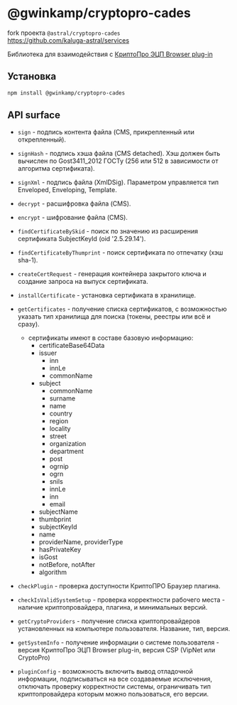 # @gwinkamp/cryptopro-cades

fork проекта `@astral/cryptopro-cades`  
https://github.com/kaluga-astral/services

Библиотека для взаимодействия с [КриптоПро ЭЦП Browser plug-in](https://www.cryptopro.ru/products/cades/plugin)

## Установка

```bash
npm install @gwinkamp/cryptopro-cades
```

## API surface

- `sign` - подпись контента файла (CMS, прикрепленный или открепленный).
- `signHash` - подпись хэша файла (CMS detached). Хэш должен быть вычислен по Gost3411_2012 ГОСТу (256 или 512 в зависимости от алгоритма сертификата).
- `signXml` - подпись файла (XmlDSig). Параметром управляется тип Enveloped, Enveloping, Template.
- `decrypt` - расшифровка файла (CMS).
- `encrypt` - шифрование файла (CMS).
- `findCertificateBySkid` - поиск по значению из расширения сертификата SubjectKeyId (oid '2.5.29.14').
- `findCertificateByThumprint` - поиск сертификата по отпечатку (хэш sha-1).
- `createCertRequest` - генерация контейнера закрытого ключа и создание запроса на выпуск сертификата.
- `installCertificate` - установка сертификата в хранилище.
- `getCertificates` - получение списка сертификатов, с возможностью указать тип хранилища для поиска (токены, реестры или всё и сразу).
  - сертификаты имеют в составе базовую информацию:
    - certificateBase64Data
    - issuer
      - inn
      - innLe
      - commonName
    - subject
      - commonName
      - surname
      - name
      - country
      - region
      - locality
      - street
      - organization
      - department
      - post
      - ogrnip
      - ogrn
      - snils
      - innLe
      - inn
      - email
    - subjectName
    - thumbprint
    - subjectKeyId
    - name
    - providerName, providerType
    - hasPrivateKey
    - isGost
    - notBefore, notAfter
    - algorithm

- `checkPlugin` - проверка доступности КриптоПРО Браузер плагина.
- `checkIsValidSystemSetup` - проверка корректности рабочего места - наличие криптопровайдера, плагина, и минимальных версий.
- `getCryptoProviders` - получение списка криптопровайдеров установленных на компьютере пользователя. Название, тип, версия.
- `getSystemInfo` - получение информации о системе пользователя - версия КриптоПро ЭЦП Browser plug-in, версия CSP (VipNet или CryptoPro)
- `pluginConfig` - возможность включить вывод отладочной информации, подписываться на все создаваемые исключения, отключать проверку корректности системы, ограничивать тип криптопровайдера которым можно пользоваться, его версии.
